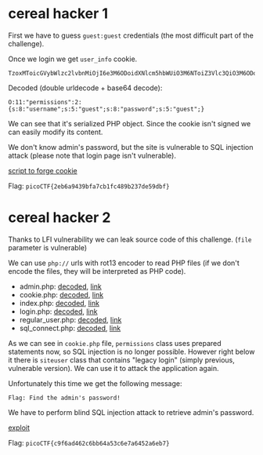 # cereal hacker 1

First we have to guess `guest:guest` credentials (the most difficult part of the challenge).

Once we login we get `user_info` cookie.

```
TzoxMToicGVybWlzc2lvbnMiOjI6e3M6ODoidXNlcm5hbWUiO3M6NToiZ3Vlc3QiO3M6ODoicGFzc3dvcmQiO3M6NToiZ3Vlc3QiO30%253D
```

Decoded (double urldecode + base64 decode):

```
O:11:"permissions":2:{s:8:"username";s:5:"guest";s:8:"password";s:5:"guest";}
```

We can see that it's serialized PHP object. Since the cookie isn't signed we can easily modify its content.

We don't know admin's password, but the site is vulnerable to SQL injection attack (please note that login page isn't vulnerable).

[script to forge cookie](forge_cookie.php)

Flag: `picoCTF{2eb6a9439bfa7cb1fc489b237de59dbf}`

# cereal hacker 2

Thanks to LFI vulnerability we can leak source code of this challenge. (`file` parameter is vulnerable)

We can use `php://` urls with rot13 encoder to read PHP files (if we don't encode the files, they will be interpreted as PHP code).

* admin.php: [decoded](source_code/admin.php), [link](http://2019shell1.picoctf.com:62195/index.php?file=php://filter/read=string.rot13/resource=admin)
* cookie.php: [decoded](source_code/cookie.php), [link](http://2019shell1.picoctf.com:62195/index.php?file=php://filter/read=string.rot13/resource=cookie)
* index.php: [decoded](source_code/index.php), [link](http://2019shell1.picoctf.com:62195/index.php?file=php://filter/read=string.rot13/resource=index)
* login.php: [decoded](source_code/login.php), [link](http://2019shell1.picoctf.com:62195/index.php?file=php://filter/read=string.rot13/resource=login)
* regular_user.php: [decoded](source_code/regular_user.php), [link](http://2019shell1.picoctf.com:62195/index.php?file=php://filter/read=string.rot13/resource=regular_user)
* sql_connect.php: [decoded](source_code/sql_connect.php), [link](http://2019shell1.picoctf.com:62195/index.php?file=php://filter/read=string.rot13/resource=../sql_connect)

As we can see in `cookie.php` file, `permissions` class uses prepared statements now, so SQL injection is no longer possible. However right below it there is `siteuser` class that contains "legacy login" (simply previous, vulnerable version). We can use it to attack the application again.

Unfortunately this time we get the following message:
```
Flag: Find the admin's password!
```

We have to perform blind SQL injection attack to retrieve admin's password.

[exploit](exploit.php)

Flag: `picoCTF{c9f6ad462c6bb64a53c6e7a6452a6eb7}`
